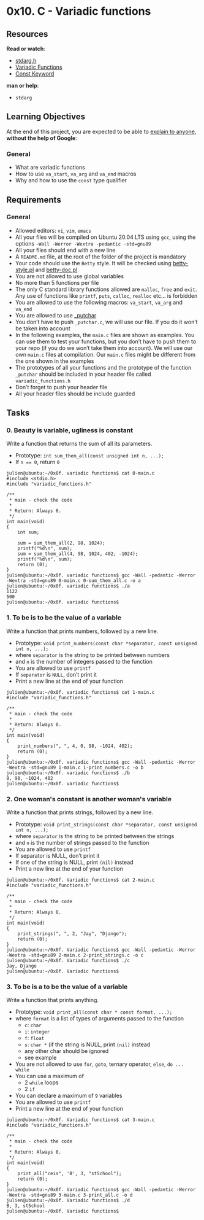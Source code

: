 <h1 class="gap">0x10. C - Variadic functions</h1>
<div class="panel-body">
    <h2>Resources</h2>

<p><strong>Read or watch</strong>:</p>

<ul>
<li><a href="/rltoken/wLRJdO8pA2-Vb-rF2Y71sA" title="stdarg.h" target="_blank">stdarg.h</a> </li>
<li><a href="/rltoken/3gW8GycmyjarbJR76FkrzA" title="Variadic Functions" target="_blank">Variadic Functions</a> </li>
<li><a href="/rltoken/_RRPCY32VODyN_r2HIEnBQ" title="Const Keyword" target="_blank">Const Keyword</a> </li>
</ul>

<!-- - [C - Variable Arguments](/rltoken/qaPJ-LRiEzLvPH6-F3SqJQ) 
- [Functions with Variable Argument Lists in C using va_list](/rltoken/wEciKT_uR-d9tQHwTWfbHg) -->

<p><strong>man or help</strong>:</p>

<ul>
<li><code>stdarg</code></li>
</ul>

<h2>Learning Objectives</h2>

<p>At the end of this project, you are expected to be able to <a href="/rltoken/ibS4gLVrbsqSDUdPhq_4Vg" title="explain to anyone" target="_blank">explain to anyone</a>, <strong>without the help of Google</strong>:</p>

<h3>General</h3>

<ul>
<li>What are variadic functions</li>
<li>How to use <code>va_start</code>, <code>va_arg</code> and <code>va_end</code> macros</li>
<li>Why and how to use the <code>const</code> type qualifier</li>
</ul>

<h2>Requirements</h2>

<h3>General</h3>

<ul>
<li>Allowed editors: <code>vi</code>, <code>vim</code>, <code>emacs</code></li>
<li>All your files will be compiled on Ubuntu 20.04 LTS using <code>gcc</code>, using the options <code>-Wall -Werror -Wextra -pedantic -std=gnu89</code></li>
<li>All your files should end with a new line</li>
<li>A <code>README.md</code> file, at the root of the folder of the project is mandatory</li>
<li>Your code should use the <code>Betty</code> style. It will be checked using <a href="https://github.com/holbertonschool/Betty/blob/master/betty-style.pl" title="betty-style.pl" target="_blank">betty-style.pl</a> and <a href="https://github.com/holbertonschool/Betty/blob/master/betty-doc.pl" title="betty-doc.pl" target="_blank">betty-doc.pl</a></li>
<li>You are not allowed to use global variables</li>
<li>No more than 5 functions per file</li>
<li>The only C standard library functions allowed are <code>malloc</code>, <code>free</code> and <code>exit</code>. Any use of functions like <code>printf</code>, <code>puts</code>, <code>calloc</code>, <code>realloc</code> etc… is forbidden</li>
<li>You are allowed to use the following macros: <code>va_start</code>, <code>va_arg</code> and <code>va_end</code></li>
<li>You are allowed to use <a href="https://github.com/holbertonschool/_putchar.c/blob/master/_putchar.c" title="_putchar" target="_blank">_putchar</a></li>
<li>You don’t have to push <code>_putchar.c</code>, we will use our file. If you do it won’t be taken into account</li>
<li>In the following examples, the <code>main.c</code> files are shown as examples. You can use them to test your functions, but you don’t have to push them to your repo (if you do we won’t take them into account). We will use our own <code>main.c</code> files at compilation. Our <code>main.c</code> files might be different from the one shown in the examples</li>
<li>The prototypes of all your functions and the prototype of the function <code>_putchar</code> should be included in your header file called <code>variadic_functions.h</code></li>
<li>Don’t forget to push your header file</li>
<li>All your header files should be include guarded</li>
</ul>

  </div>

<h2 class="gap">Tasks</h2>
<h3 class="panel-title">
      0. Beauty is variable, ugliness is constant
    </h3>

<div class="panel-body">
    <p>Write a function that returns the sum of all its parameters.</p>

<ul>
<li>Prototype: <code>int sum_them_all(const unsigned int n, ...);</code></li>
<li>If <code>n == 0</code>, return <code>0</code></li>
</ul>

<pre><code>julien@ubuntu:~/0x0f. variadic functions$ cat 0-main.c
#include &lt;stdio.h&gt;
#include "variadic_functions.h"

/**
 * main - check the code
 *
 * Return: Always 0.
 */
int main(void)
{
    int sum;

    sum = sum_them_all(2, 98, 1024);
    printf("%d\n", sum);
    sum = sum_them_all(4, 98, 1024, 402, -1024);
    printf("%d\n", sum);
    return (0);
}
julien@ubuntu:~/0x0f. variadic functions$ gcc -Wall -pedantic -Werror -Wextra -std=gnu89 0-main.c 0-sum_them_all.c -o a
julien@ubuntu:~/0x0f. variadic functions$ ./a
1122
500
julien@ubuntu:~/0x0f. variadic functions$
</code></pre>

  </div>

<h3 class="panel-title">
      1. To be is to be the value of a variable
    </h3>

<div class="panel-body">
    <p>Write a function that prints numbers, followed by a new line.</p>

<ul>
<li>Prototype: <code>void print_numbers(const char *separator, const unsigned int n, ...);</code></li>
<li>where <code>separator</code> is the string to be printed between numbers</li>
<li>and <code>n</code> is the number of integers passed to the function</li>
<li>You are allowed to use <code>printf</code></li>
<li>If <code>separator</code> is <code>NULL</code>, don’t print it</li>
<li>Print a new line at the end of your function</li>
</ul>

<pre><code>julien@ubuntu:~/0x0f. variadic functions$ cat 1-main.c
#include "variadic_functions.h"

/**
 * main - check the code
 *
 * Return: Always 0.
 */
int main(void)
{
    print_numbers(", ", 4, 0, 98, -1024, 402);
    return (0);
}
julien@ubuntu:~/0x0f. variadic functions$ gcc -Wall -pedantic -Werror -Wextra -std=gnu89 1-main.c 1-print_numbers.c -o b
julien@ubuntu:~/0x0f. variadic functions$ ./b
0, 98, -1024, 402
julien@ubuntu:~/0x0f. variadic functions$
</code></pre>

  </div>

<h3 class="panel-title">
      2. One woman's constant is another woman's variable
    </h3>

<div class="panel-body">
    <p>Write a function that prints strings, followed by a new line.</p>

<ul>
<li>Prototype: <code>void print_strings(const char *separator, const unsigned int n, ...);</code></li>
<li>where <code>separator</code> is the string to be printed between the strings</li>
<li>and <code>n</code> is the number of strings passed to the function</li>
<li>You are allowed to use <code>printf</code></li>
<li>If separator is NULL, don’t print it</li>
<li>If one of the string is NULL, print <code>(nil)</code> instead</li>
<li>Print a new line at the end of your function</li>
</ul>

<pre><code>julien@ubuntu:~/0x0f. Variadic functions$ cat 2-main.c
#include "variadic_functions.h"

/**
 * main - check the code
 *
 * Return: Always 0.
 */
int main(void)
{
    print_strings(", ", 2, "Jay", "Django");
    return (0);
}
julien@ubuntu:~/0x0f. Variadic functions$ gcc -Wall -pedantic -Werror -Wextra -std=gnu89 2-main.c 2-print_strings.c -o c
julien@ubuntu:~/0x0f. Variadic functions$ ./c
Jay, Django
julien@ubuntu:~/0x0f. Variadic functions$
</code></pre>

  </div>

<h3 class="panel-title">
      3. To be is a to be the value of a variable
    </h3>

<div class="panel-body">
    <p>Write a function that prints anything.</p>

<ul>
<li>Prototype: <code>void print_all(const char * const format, ...);</code></li>
<li>where <code>format</code> is a list of types of arguments passed to the function

<ul>
<li><code>c</code>: <code>char</code></li>
<li><code>i</code>: <code>integer</code></li>
<li><code>f</code>: <code>float</code></li>
<li><code>s</code>: <code>char *</code> (if the string is NULL, print <code>(nil)</code> instead</li>
<li>any other char should be ignored</li>
<li>see example</li>
</ul></li>
<li>You are not allowed to use <code>for</code>, <code>goto</code>, ternary operator, <code>else</code>, <code>do ... while</code></li>
<li>You can use a maximum of

<ul>
<li>2 <code>while</code> loops</li>
<li>2 <code>if</code></li>
</ul></li>
<li>You can declare a maximum of <code>9</code> variables</li>
<li>You are allowed to use <code>printf</code></li>
<li>Print a new line at the end of your function</li>
</ul>

<pre><code>julien@ubuntu:~/0x0f. Variadic functions$ cat 3-main.c
#include "variadic_functions.h"

/**
 * main - check the code
 *
 * Return: Always 0.
 */
int main(void)
{
    print_all("ceis", 'B', 3, "stSchool");
    return (0);
}
julien@ubuntu:~/0x0f. Variadic functions$ gcc -Wall -pedantic -Werror -Wextra -std=gnu89 3-main.c 3-print_all.c -o d
julien@ubuntu:~/0x0f. Variadic functions$ ./d
B, 3, stSchool
julien@ubuntu:~/0x0f. Variadic functions$
</code></pre>

  </div>
